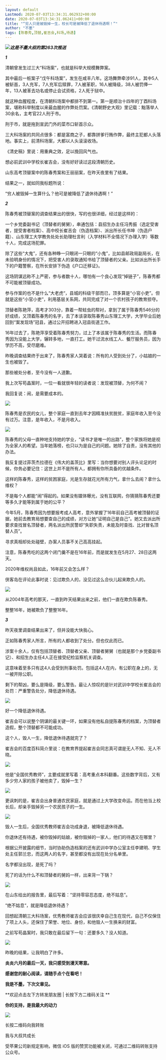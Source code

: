 ```yaml
---
layout: default
Lastmod: 2020-07-03T13:34:31.062932+00:00
date: 2020-07-03T13:34:31.062411+00:00
title: "“穷人只是被毁掉一生，校长可是被降低了退休待遇啊！”"
author: "不墨"
tags: [陈春秀,顶替,崔吉会,科场,待遇]
---
```


**_![](https://images.weserv.nl/?url=https%3A//mmbiz.qpic.cn/mmbiz_jpg/769yicNVaKjcXvwded137eOGUnVmjTibICDrKSoz4icqlhupzt5G1l3H3ia67E9BcObQdWZ6mRNXXX1ZJGDN1cPciaQ/640%3Fwx_fmt%3Djpeg)这是_****_不墨大叔_****_的第263次推送_**

_**1**_

清朝曾发生过三大“科场案”，也就是科举大规模舞弊案。  

其中最后一桩案子“戊午科场案”，发生在咸丰八年。这场舞弊牵涉91人，其中5人被斩首，3人充军，7人充军后赎罪，7人被革职，16人被降级，38人被罚俸一年，13人被革去功名或停止会试资格，2人死于狱中。

就这种血腥程度，在清朝科场案中都排不到第一。第一是顺治十四年的丁酉科场案，堪称科举制度以来最血腥的作弊处罚案。《清朝野史大观》里记载：黜落举人30余名，主考官22人刑于市。

刑于市，就是拖到宣武门外的菜市口斩首示众。

三大科场案的共同点很多：都是富商之子，都靠拼爹行贿作弊，最终主犯都人头落地。事实上，前清科场案，大都以人头滚滚收场。

《清史稿》里说：用重典之效，足以挽回风气也。  

想必前武训中学校长崔吉会，没有好好读过这段清朝历史。

山东高考顶替案中的陈春秀案和王丽丽案，在昨天夜里有了结果。

结果之一，就如同我标题所说：

“穷人被毁掉一生算什么？他可是被降低了退休待遇啊！”

**_2_**

陈春秀被顶替案的调查结果出的很快，写的也很详细，经过是这样的：

一个乡党委副书记（顶替者的舅舅），串通包括：县招生办主任冯秀振（选定受害者，提受害者档案）、高中校长崔吉会（伪造档案）、派出所长任书坤（伪造户籍）、山东理工大学教务处处长助理杜言利（入学材料不全情况下办理入学）等数十人，完成这场犯罪。

除了这些“大鬼”，还有各种睁一只眼闭一只眼的“小鬼”，比如县邮政局副局长，在未验明身份的情况下，把受害人的录取通知书给了顶替者的父亲。比如派出所长手下的户籍警察，在所长安排下伪造《户口迁移证》。

这场阴谋远称不上严密，参与者数十人，哪怕有一个良心发现“掉链子”，陈春秀都不可能被顶替成功。

参与作案的也不是什么“大老虎“，县城的科级干部而已，顶多算是“小官小吏”。但就是这些“小官小吏”，利用基层关系网，共同完成了对一个农村孩子的教育掠夺。

顶替者陈艳萍，高考才303分，靠着一帮蛀虫的帮衬，拿到了属于陈春秀546分的好成绩，又顶着陈春秀的名字，去了本该录取陈春秀山东理工大学，大学毕业后她回到“案发现场”冠县，通过公开招聘进入冠县街道工作。

16年过去了，陈艳萍享受着陈春秀努力，过上了本该属于陈春秀的生活。而陈春秀因为没能上大学，辗转多地，一直打工。她干过流水线工人、餐厅服务员，因为学历不高，受尽磨难。

昨晚调查结果终于出来了，陈春秀家人哭着说：所有的人受到处分了，小姑娘的一生也被毁了。

那些被处分者，至今没有一人道歉。

我上次写苟晶案时，一位一看就很年轻的读者说：发现被顶替，为何不闹？

我回复说：闹，是需要成本的。

![](https://images.weserv.nl/?url=https%3A//mmbiz.qpic.cn/mmbiz_png/769yicNVaKjcXvwded137eOGUnVmjTibICbAd4yXiaFGsDyoic2AGtHUMIQScuBCksjTvxWjAmbuwJg8d8B5TAU5icA/640%3Fwx_fmt%3Dpng)

陈春秀是农民的女儿，整个家庭一直到去年才因精准扶贫脱贫，家庭年收入至今没有过万。注意，是年收入，不是月收入。

![](https://images.weserv.nl/?url=https%3A//mmbiz.qpic.cn/mmbiz_png/769yicNVaKjcXvwded137eOGUnVmjTibICr1kQ79xaPLl1Yq7fiabvf9Wlv3ib4byx8V3OtYMk2DjQ2ocZqsZrIUXg/640%3Fwx_fmt%3Dpng)

陈春秀的父母一直种地支持她的学业，“读书才是唯一的出路”，整个家族将她是视为全家人的希望。当年她落榜，也只以为是自己的问题。她除了自责，没有其他的办法。

我反复提过菲茨杰拉德在《伟大的盖茨比》里写：当你想要对别人评头论足的时候，你务必要记住：这世上并不是所有人，都拥有你所具备的优越条件。

这样的陈春秀，这样的贫困家庭，光是生存就花光所有力气，拿什么去闹？拿什么维权？  

不是每个人都能“闹”得起的。如果没有媒体曝光，没有互联网，你猜猜陈春秀还要等多久才能等到属于她的公平？

今年5月，陈春秀因为想要报考成人高考，意外掌握了16年前自己高考被顶替的证据，她前去教育局想要查自己的成绩，对方让她“证明自己是自己”。她又去派出所要求查找冒名顶替者，两名派出所民警却“失职失责，未能及时查找、比对冒名顶替人员”。  

寻求真相却处处碰壁，办案人员事不关己高高挂起。

注意，陈春秀吃的这两个闭门羹不是在16年前，而是就发生在5月27、28日这两天。

2020年维权尚且如此，16年前又会怎么样？

侠客岛在评论此事时说：见过欺负人的，没见过这么合伙儿起来欺负人的。

![](https://images.weserv.nl/?url=https%3A//mmbiz.qpic.cn/mmbiz_png/769yicNVaKjcXvwded137eOGUnVmjTibIChTYbWNsIfxdb0dg6JEafGxEpafGbXDvg5zCib1AcgJZgoLm9WEoCxzA/640%3Fwx_fmt%3Dpng)

从2004年高考的那天，一直到昨天结果出来之前，他们一直在欺负陈春秀。

整整16年，她被欺负了整整16年。  

**_3_**

昨天夜里调查结果出来了，但并没能大快我心。

正如陈春秀家人所言，所有的人都收到了处分。但也仅此而已。

涉案十余人，仅有包括顶替者、顶替者父亲、顶替者舅舅（也就是那个乡党委副书记）、和招生办主任4人正在接受纪检监察机关调查。

这意味着至多只有这4人会受到刑事处罚。包括这4人在内，有公职在身上的，无一被开除公职。

剩下的帮凶，要么是降级，要么警告。最让人惊叹的是针对武训中学校长崔吉会的处罚：严重警告处分，降低退休待遇。  

![](https://images.weserv.nl/?url=https%3A//mmbiz.qpic.cn/mmbiz_png/769yicNVaKjcXvwded137eOGUnVmjTibICjWzcZgJwr6UX4SdXiaUmjRUoUhkXuRTmvUkLkSricnxxlhRF0eUXRY7A/640%3Fwx_fmt%3Dpng)

好一个降低退休待遇。

崔吉会可以说整个阴谋的最关键一环，如果没有他私自提陈春秀的档案，为顶替者造假，整个顶替都不可能成功。

这个人，毁人一生，降低退休待遇就完了？

崔吉会的百度百科简介里说：在教育界提起崔吉会同志真可谓是无人不知、无人不晓。  

![](https://images.weserv.nl/?url=https%3A//mmbiz.qpic.cn/mmbiz_png/769yicNVaKjcXvwded137eOGUnVmjTibICLklXB6BcVUSpM5fpD93bXGicv60mmT0sWuwEYZZ7S0zTGkWpIuiadjAA/640%3Fwx_fmt%3Dpng)

他是“全国优秀教师”，主要成就里写着：高考重点本科翻番。这些数字背后，又有多少穷人家的孩子被他卖了，毁掉一生？

![](https://images.weserv.nl/?url=https%3A//mmbiz.qpic.cn/mmbiz_png/769yicNVaKjcXvwded137eOGUnVmjTibICmr0y29yYgAJ08ghMhPUNWgSSWNJSibu6aExmyyWkZsfibhsBZhXQaLjQ/640%3Fwx_fmt%3Dpng)

更讽刺的是，崔吉会出身普通农民家庭，就是通过上大学改变命运。而在他当上校长后，却亲手毁掉另一个农民孩子的一生。

![](https://images.weserv.nl/?url=https%3A//mmbiz.qpic.cn/mmbiz_png/769yicNVaKjcXvwded137eOGUnVmjTibICY6LB8CVQKuJIeFpk8cvqWpIIBKQnCc1ojw3yFfzBQcvkEu0mSulzmw/640%3Fwx_fmt%3Dpng)

毁人一生后，全国优秀教师崔吉会功成身退，被降低退休待遇。

你退休还有待遇，被你毁掉的姑娘，被你毁掉的一家人，他们的待遇又在哪里？

根据公开披露的细节，当时协助伪造档案的还有武训中学办公室主任李建明、学生处主任郭兰忠，而这两人的名字，甚至都没有出现在处分名单里。

名字都没出现，是死了吗？

死了的话为什么不和顶替者的舅妈一样，出来背一下锅？

![](https://images.weserv.nl/?url=https%3A//mmbiz.qpic.cn/mmbiz_png/769yicNVaKjcXvwded137eOGUnVmjTibICOfUlCFIbPt5ibE6S6XJZn96rT8GUmaY5Y3gKvepB31wkA4dEnTkGeHg/640%3Fwx_fmt%3Dpng)

在山东给出的报告里，最后写着：“坚持零容忍态度，绝不姑息”。  

“绝不姑息“，就是降低退休待遇？

回想起清朝三大科场案，优秀教师崔吉会应该很庆幸自己生在现代，自己不仅保住了项上人头，还保住了荣誉、地位、身份，和他毁人一生换来的财富。

之前写苟晶案时，我只敢在最后留下一句：还要多久？没人知道。

[![](https://images.weserv.nl/?url=https%3A//mmbiz.qpic.cn/mmbiz_png/769yicNVaKjcXvwded137eOGUnVmjTibICPibFL9pgTcTXkueTnF4QpGAudSGwrwcmYeibuq8NBOAu6icMVnLRBJJnQ/640%3Fwx_fmt%3Dpng)](http://mp.weixin.qq.com/s?__biz=MzU3MzY3NTM4NQ==&mid=2247494637&idx=1&sn=45fbb8f5557d0d3d6d2c938d09afc14b&chksm=fd3ca9fbca4b20ed43774332246b145462b68288de5b02d2e187df32b96ce7557e6e9dfebbd6&scene=21#wechat_redirect)

昨晚的结果，让我明白了许多。  

**炎炎六月的最后一天，我只感受到漫天寒意。**

**感谢您的耐心阅读，请随手点个在看吧！**

**我是不墨，下次文章见。**

**欢迎点击左下方转发朋友圈 | 长按下方二维码关注 **

**你的支持，是我最大的动力**

**![](https://images.weserv.nl/?url=https%3A//mmbiz.qpic.cn/mmbiz_jpg/769yicNVaKjeowD95OiayUficg0NMIh7rDUS10uib92eRIO16m20CJGc16XEnVdC0TuF0aDe9j1FibZ868lk7CgKbLQ/640%3Fwx_fmt%3Djpeg)**

长按二维码向我转账

我与大叔共成长

受苹果公司新规定影响，微信 iOS 版的赞赏功能被关闭，可通过二维码转账支持公众号。

